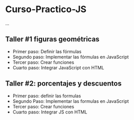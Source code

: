 # Curso-Practico-JS

...

## Taller #1 figuras geométricas

- Primer paso: Definir las fórmulas
- Segundo paso: Implementar las fórmulas en JavaScript
- Tercer paso: Crear funciones
- Cuarto paso: Integrar JavaScript con HTML

## Taller #2: porcentajes y descuentos
- Primer paso: definir las formulas
- Segundo Paso: Implementar las formulas en JavaScript
- Tercer paso: Crear funciones 
- Cuarto paso: Integrar JS con HTML